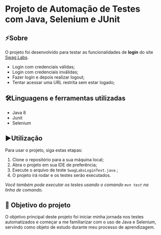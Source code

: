 # Projeto de Automação de Testes com Java, Selenium e JUnit



## ⚡Sobre

O projeto foi desenvolvido para testar as funcionalidades de **login** do site [Swag Labs](https://www.saucedemo.com/).

- Login com credenciais válidas;
- Login com credenciais inválidas;
- Fazer login e depois realizar logout;
- Tentar acessar uma URL restrita sem estar logado;



## 🛠️Linguagens e ferramentas utilizadas

- Java 8
- Junit
- Selenium



## ▶️Utilização

Para usar o projeto, siga estas etapas:

1. Clone o repositório para a sua máquina local;
2. Abra o projeto em sua IDE de preferência;
3. Execute o arquivo de teste `SwagLabsLoginTest.java` ;
4. O projeto irá rodar e os testes serão executados.

*Você também pode executar os testes usando o comando `mvn test` na linha de comando.*



## 🎯 Objetivo do projeto

O objetivo principal deste projeto foi iniciar minha jornada nos testes automatizados e começar a me familiarizar com o uso de Java e Selenium, servindo como objeto de estudo durante meu processo de aprendizagem.
